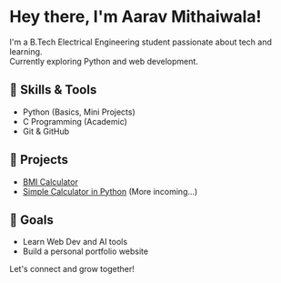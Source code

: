 # Hey there, I'm Aarav Mithaiwala!

I'm a B.Tech Electrical Engineering student passionate about tech and learning.  
Currently exploring Python and web development.

## 🔧 Skills & Tools
- Python (Basics, Mini Projects)
- C Programming (Academic)
- Git & GitHub


## 🚀 Projects
- [BMI Calculator](https://github.com/CtrlAltAarav/BMI-Calculator)
- [Simple Calculator in Python](https://github.com/CtrlAltAarav/Python-Calculator)
(More incoming...)

## 🎯 Goals
- Learn Web Dev and AI tools
- Build a personal portfolio website

Let's connect and grow together!


<!--
**CtrlAltAarav/CtrlAltAarav** is a ✨ _special_ ✨ repository because its `README.md` (this file) appears on your GitHub profile.

Here are some ideas to get you started:

- 🔭 I’m currently working on ...
- 🌱 I’m currently learning ...
- 👯 I’m looking to collaborate on ...
- 🤔 I’m looking for help with ...
- 💬 Ask me about ...
- 📫 How to reach me: ...
- 😄 Pronouns: ...
- ⚡ Fun fact: ...
-->
